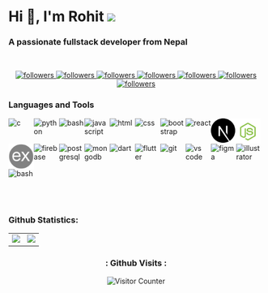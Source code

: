 <h1>Hi 👋, I'm Rohit <span><img src="https://my-blog-6969.herokuapp.com/weathericon" /></span></h1>

<h3>A passionate fullstack developer from Nepal</h3>

<br>

<p align="center">
    <a href="https://twitter.com/sah_rohite">
        <img alt="followers" title="Follow me on Twitter" src="https://custom-icon-badges.herokuapp.com/twitter/follow/sah_rohite?color=236ad3&labelColor=1155ba&label=Twitter&logo=twitter&logoColor=white&style=for-the-badge"/>
    </a>
    <a href="https://github.com/sahrohit">
        <img alt="followers" title="Follow me on Github" src="https://custom-icon-badges.herokuapp.com/github/followers/sahrohit?color=363636&labelColor=1D1E1F&style=for-the-badge&logo=github&label=Github&logoColor=white"/>
    </a>
    <a href="https://linkedin.com/in/sahrohit">
        <img alt="followers" title="Connect with me on Linkedin" src="https://img.shields.io/badge/Linkedin-blue?logo=linkedin&style=for-the-badge"/>
    </a>
    <a href="https://stackoverflow.com/users/13238555/rohit-kumar-sah">
        <img alt="followers" title="Stack Overflow" src="https://img.shields.io/badge/-Stack%20Overflow-FE7A16?logo=stackoverflow&style=for-the-badge&logoColor=white"/>
    </a>
    <a href="https://medium.com/@sahrohit9586">
        <img alt="followers" title="Medium" src="https://img.shields.io/badge/-Medium-black?logo=medium&style=for-the-badge&logoColor=white"/>
    </a>
    <a href="https://github.com/sahrohit">
        <img alt="followers" title="Follow me on Github" src="https://img.shields.io/reddit/user-karma/combined/imadeyoureadthis26?style=for-the-badge"/>
    </a>
    <a href="https://goo.gl/maps/cjJZSJ2zEgt7SJ2G7">
        <img alt="followers" title="Where I Live" src="https://custom-icon-badges.herokuapp.com/badge/Kathmandu-Nepal-purple?style=for-the-badge&logo=location&logoColor=white"/>
    </a>
</p>

<h3>Languages and Tools</h3>
<div style="display: flex; flex-wrap: wrap;">
    <img src="https://img.icons8.com/color/48/000000/c-programming.png" title="C" alt="c" width="50" height="50" />
    <img src="https://img.icons8.com/color/128/000000/python.png" alt="python" title="Python" width="50" height="50" />
    <img src="https://img.icons8.com/color/128/000000/java-coffee-cup-logo--v1.png" alt="bash" title="Bash" width="50" height="50" />
    <img src="https://img.icons8.com/color/128/000000/javascript.png" alt="javascript" title="Javascript" width="50" height="50" />
    <img src="https://img.icons8.com/color/48/000000/html-5--v1.png" alt="html" title="Html" width="50" height="50"/>
    <img src="https://img.icons8.com/color/48/000000/css3.png" alt="css" title="CSS" width="50" height="50" />
    <img src="https://img.icons8.com/color/128/000000/bootstrap.png" alt="bootstrap" title="Bootstrap" width="50" height="50" />
    <img src="https://img.icons8.com/color/128/000000/react-native.png" alt="react" title="React Js" width="50" height="50" />
    <img src="./assets/nextjs.svg" alt="next" title="Next Js" width="48" height="48" />
    <img src="./assets/nodejs.png" alt="nodejs" title="Node Js" width="50" height="50" />
    <img src="./assets/express.png" alt="express" title="Express Js" width="50" height="50"  />
    <img src="https://img.icons8.com/color/48/000000/firebase.png" alt="firebase" title="Firebase" width="50" height="50" />
    <img src="https://img.icons8.com/color/128/000000/postgresql.png" alt="postgresql" title="PostgreSQL" width="50" height="50" />
    <img src="https://img.icons8.com/color/48/000000/mongodb.png" alt="mongodb" title="MongoDB" width="50" height="50" />
    <img src="https://img.icons8.com/color/128/000000/dart.png" alt="dart" title="Dart" width="50" height="50" />
    <img src="https://img.icons8.com/color/48/000000/flutter.png" alt="flutter" title="Flutter" width="50" height="50" />
    <img src="https://img.icons8.com/color/128/000000/git.png" alt="git" title="Git" width="50" height="50" />
    <img src="https://img.icons8.com/color/48/000000/visual-studio-code-2019.png" alt="vs code" title="VS Code"  width="50" height="50"/>
    <img src="https://img.icons8.com/color/48/000000/figma--v1.png" alt="figma" title="Figma" width="50" height="50" />
    <img src="https://img.icons8.com/color/128/000000/adobe-illustrator.png" title="Illustrator" alt="illustrator" width="50" height="50" />
    <img src="https://img.icons8.com/color/48/000000/console.png" alt="bash" title="Bash" width="50" height="50" />

</div>

<br>
<h3>Github Statistics:</h3>
<!-- <div style="display: flex; flex-wrap: wrap; width:100%">
<div style="padding: 0rem; width:50%;text-align:center;">      
<img src="https://github-readme-stats.vercel.app/api?username=sahrohit&show_icons=true&count_private=true&theme=vue" />
</div>
<div style="padding: 0rem; width:50%;">

<img src="https://github-readme-stats.vercel.app/api/top-langs/?username=sahrohit&layout=compact&theme=vue" width="100%" height="82%"/>
</div>
</div> -->

<table>
  <tr>
    <td>
      <img src="https://github-readme-stats.vercel.app/api?username=sahrohit&show_icons=true&count_private=true&theme=vue" />
    </td>
    <td>
      <img src="https://github-readme-stats.vercel.app/api/top-langs/?username=sahrohit&layout=compact&theme=vue"/>
    </td>
  </tr>
</table>

<div align="center">
<h3> : Github Visits : </h3>
<img src="https://count.getloli.com/get/@:sahrohit?theme=rule34" alt="Visitor Counter" />
</div>
